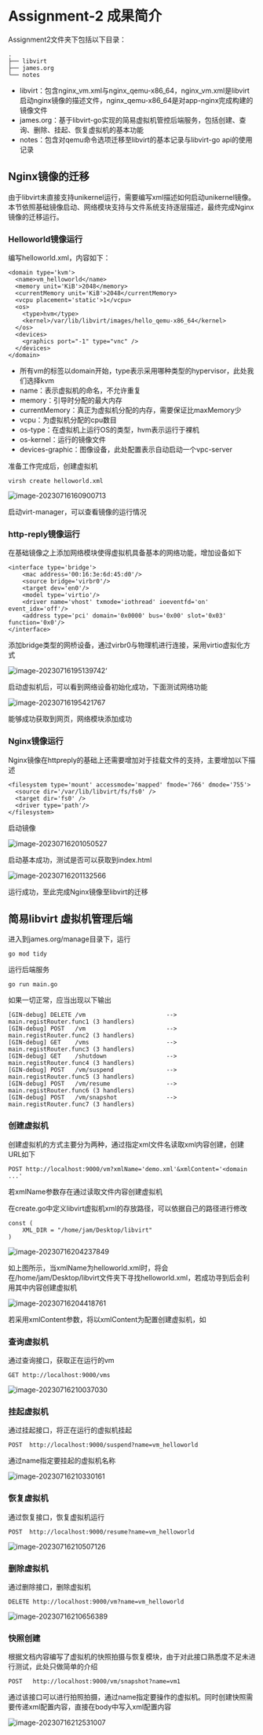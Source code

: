 # Assignment-2 成果简介

Assignment2文件夹下包括以下目录：

```
.
├── libvirt
├── james.org
└── notes
```

- libvirt：包含nginx_vm.xml与nginx_qemu-x86_64，nginx_vm.xml是libvirt启动nginx镜像的描述文件，nginx_qemu-x86_64是对app-nginx完成构建的镜像文件
- james.org：基于libvirt-go实现的简易虚拟机管控后端服务，包括创建、查询、删除、挂起、恢复虚拟机的基本功能
- notes：包含对qemu命令选项迁移至libvirt的基本记录与libvirt-go api的使用记录

## Nginx镜像的迁移

由于libvirt未直接支持unikernel运行，需要编写xml描述如何启动unikernel镜像。本节依照基础镜像启动、网络模块支持与文件系统支持逐层描述，最终完成Nginx镜像的迁移运行。

### Helloworld镜像运行

编写helloworld.xml，内容如下：

```
<domain type='kvm'>
  <name>vm_helloworld</name>
  <memory unit='KiB'>2048</memory>
  <currentMemory unit='KiB'>2048</currentMemory>
  <vcpu placement='static'>1</vcpu>
  <os>
    <type>hvm</type>
    <kernel>/var/lib/libvirt/images/hello_qemu-x86_64</kernel>
  </os>
  <devices>
    <graphics port="-1" type="vnc" />
  </devices>
</domain>
```

- 所有vm的标签以domain开始，type表示采用哪种类型的hypervisor，此处我们选择kvm
- name：表示虚拟机的命名，不允许重复
- memory：引导时分配的最大内存
- currentMemory：真正为虚拟机分配的内存，需要保证比maxMemory少
- vcpu：为虚拟机分配的cpu数目
- os-type：在虚拟机上运行OS的类型，hvm表示运行于裸机
- os-kernel：运行的镜像文件
- devices-graphic：图像设备，此处配置表示自动启动一个vpc-server

准备工作完成后，创建虚拟机

```
virsh create helloworld.xml
```

![image-20230716160900713](./notes/images/image-20230716160900713.png)

启动virt-manager，可以查看镜像的运行情况

### http-reply镜像运行

在基础镜像之上添加网络模块使得虚拟机具备基本的网络功能，增加设备如下

```
<interface type='bridge'>
    <mac address='00:16:3e:6d:45:d0'/>
    <source bridge='virbr0'/>
    <target dev='en0'/>
    <model type='virtio'/>
    <driver name='vhost' txmode='iothread' ioeventfd='on' event_idx='off'/>
    <address type='pci' domain='0x0000' bus='0x00' slot='0x03' function='0x0'/>
</interface>
```

添加bridge类型的网桥设备，通过virbr0与物理机进行连接，采用virtio虚拟化方式

![image-20230716195139742](./notes/images/image-20230716195139742.png)‘

启动虚拟机后，可以看到网络设备初始化成功，下面测试网络功能

![image-20230716195421767](./notes/images/image-20230716195421767.png)

能够成功获取到网页，网络模块添加成功

### Nginx镜像运行

Nginx镜像在httpreply的基础上还需要增加对于挂载文件的支持，主要增加以下描述

```
<filesystem type='mount' accessmode='mapped' fmode='766' dmode='755'>
  <source dir='/var/lib/libvirt/fs/fs0' />
  <target dir='fs0' />
  <driver type='path'/>
</filesystem>
```

启动镜像

![image-20230716201050527](./notes/images/image-20230716201050527.png)

启动基本成功，测试是否可以获取到index.html

![image-20230716201132566](./notes/images/image-20230716201132566.png)

运行成功，至此完成Nginx镜像至libvirt的迁移

## 简易libvirt 虚拟机管理后端

进入到james.org/manage目录下，运行

```
go mod tidy
```

运行后端服务

```
go run main.go
```

如果一切正常，应当出现以下输出

```
[GIN-debug] DELETE /vm                       --> main.registRouter.func1 (3 handlers)
[GIN-debug] POST   /vm                       --> main.registRouter.func2 (3 handlers)
[GIN-debug] GET    /vms                      --> main.registRouter.func3 (3 handlers)
[GIN-debug] GET    /shutdown                 --> main.registRouter.func4 (3 handlers)
[GIN-debug] POST   /vm/suspend               --> main.registRouter.func5 (3 handlers)
[GIN-debug] POST   /vm/resume                --> main.registRouter.func6 (3 handlers)
[GIN-debug] POST   /vm/snapshot              --> main.registRouter.func7 (3 handlers)
```

### 创建虚拟机

创建虚拟机的方式主要分为两种，通过指定xml文件名读取xml内容创建，创建URL如下

```
POST http://localhost:9000/vm?xmlName='demo.xml'&xmlContent='<domain ...'
```

若xmlName参数存在通过读取文件内容创建虚拟机

在create.go中定义libvirt虚拟机xml的存放路径，可以依据自己的路径进行修改

```
const (
	XML_DIR = "/home/jam/Desktop/libvirt"
)
```

![image-20230716204237849](./notes/images/image-20230716204237849.png)

如上图所示，当xmlName为helloworld.xml时，将会在/home/jam/Desktop/libvirt文件夹下寻找helloworld.xml，若成功寻到后会利用其中内容创建虚拟机

![image-20230716204418761](./notes/images/image-20230716204418761.png)

若采用xmlContent参数，将以xmlContent为配置创建虚拟机，如

### 查询虚拟机

通过查询接口，获取正在运行的vm

```
GET http://localhost:9000/vms
```

![image-20230716210037030](./notes/images/image-20230716210037030.png)

### 挂起虚拟机

通过挂起接口，将正在运行的虚拟机挂起

```
POST  http://localhost:9000/suspend?name=vm_helloworld
```

通过name指定要挂起的虚拟机名称

![image-20230716210330161](./notes/images/image-20230716210330161.png)

### 恢复虚拟机

通过恢复接口，恢复虚拟机运行

```
POST  http://localhost:9000/resume?name=vm_helloworld
```

![image-20230716210507126](./notes/images/image-20230716210507126.png)

### 删除虚拟机

通过删除接口，删除虚拟机

```
DELETE http://localhost:9000/vm?name=vm_helloworld
```

![image-20230716210656389](./notes/images/image-20230716210656389.png)

### 快照创建

根据文档内容编写了虚拟机的快照拍摄与恢复模块，由于对此接口熟悉度不足未进行测试，此处只做简单的介绍

```
POST   http://localhost:9000/vm/snapshot?name=vm1
```

通过该接口可以进行拍照拍摄，通过name指定要操作的虚拟机。同时创建快照需要传递xml配置内容，直接在body中写入xml配置内容

![image-20230716212531007](./notes/images/image-20230716212531007.png)